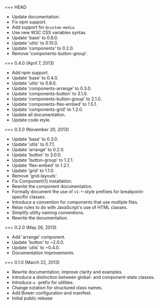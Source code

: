 === HEAD

* Update documentation.
* Fix npm support.
* Add support for `@custom-media`.
* Use new W3C CSS variables syntax.
* Update 'base' to 0.6.0.
* Update 'utils' to 0.10.0.
* Update 'components' to 0.2.0.
* Remove 'components-button-group'.

=== 0.4.0 (April 7, 2013)

* Add npm support.
* Update 'base' to 0.4.0.
* Update 'utils' to 0.8.0.
* Update 'components-arrange' to 0.3.0.
* Update 'components-button' to 3.1.0.
* Update 'components-button-group' to 2.1.0.
* Update 'components-flex-embed' to 1.5.1.
* Update 'components-grid' to 1.2.0.
* Update all documentation.
* Update code style.

=== 0.3.0 (November 20, 2013)

* Update 'base' to 0.3.0.
* Update 'utils' to 0.7.1.
* Update 'arrange' to 0.2.0.
* Update 'button' to 3.0.0.
* Update 'button-group' to 1.2.1.
* Update 'flex-embed' to 1.2.1.
* Update 'grid' to 1.1.0.
* Remove 'grid-layouts'.
* Fix Component(1) installation.
* Rewrite the component documentation.
* Formally document the use of `v1-*`-style prefixes for breakpoint-specific classes.
* Introduce a convention for components that use multiple files.
* Relax rules to do with JavaScript's use of HTML classes.
* Simplify utility naming conventions.
* Rewrite the documentation.

=== 0.2.0 (May 26, 2013)

* Add 'arrange' component.
* Update 'button' to ~2.0.0.
* Update 'utils' to ~0.4.0.
* Documentation improvements.

=== 0.1.0 (March 22, 2013)

* Rewrite documentation; improve clarity and examples.
* Introduce a distinction between global- and component-state classes.
* Introduce `u-` prefix for utilities.
* Change notation for structured class names.
* Add Bower configuration and manifest.
* Initial public release
